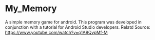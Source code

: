 # My_Memory
A simple memory game for android. This program was developed in conjunction with a tutorial for Android Studio developers. 
Relatd Source: https://www.youtube.com/watch?v=q1A8QvpMf-M

